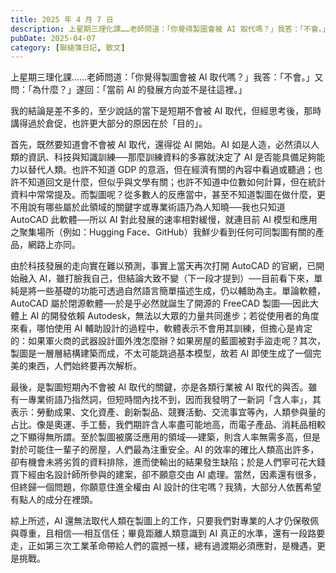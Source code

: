 ```yaml
---
title: 2025 年 4 月 7 日
description: 上星期三理化課……老師問道：「你覺得製圖會被 AI 取代嗎？」我答：「不會。」又問：「為什麼？」遂回：「當前 AI 的發展方向並不是往這裡。」我的結論是差不多的，至少說話的當下是短期不會被 AI 取代……
pubDate: 2025-04-07
category: [聯絡簿日記, 散文]
---
```


上星期三理化課……老師問道：「你覺得製圖會被 AI 取代嗎？」我答：「不會。」又問：「為什麼？」遂回：「當前 AI 的發展方向並不是往這裡。」

我的結論是差不多的，至少說話的當下是短期不會被 AI 取代，但經思考後，那時講得過於倉促，也許更大部分的原因在於「目的」。

首先，既然要知道會不會被 AI 取代，還得從 AI 開始。AI 如是人造，必然須以人類的資訊、科技與知識訓練──那麼訓練資料的多寡就決定了 AI 是否能具備足夠能力以替代人類。也許不知道 GDP 的意涵，但在經濟有關的內容中看過或聽過；也許不知道回文是什麼，但似乎與文學有關；也許不知道中位數如何計算，但在統計資料中常常提及。而製圖呢？從多數人的反應當中，甚至不知道製圖在做什麼，更不用說有哪些屬於此領域的關鍵字或專業術語乃為人知曉──我也只知道 AutoCAD 此軟體──所以 AI 對此發展的速率相對緩慢，就連目前 AI 模型和應用之聚集場所（例如：Hugging Face、GitHub）我鮮少看到任何可同製圖有關的產品，網路上亦同。

由於科技發展的走向實在難以預測，事實上當天再次打開 AutoCAD 的官網，已開始融入 AI，雖打臉我自己，但結論大致不變（下一段才提到）──目前看下來，單純是將一些基礎的功能可透過自然語言簡單描述生成，仍以輔助為主。單論軟體，AutoCAD 屬於閉源軟體──於是乎必然就誕生了開源的 FreeCAD 製圖──因此大體上 AI 的開發依賴 Autodesk，無法以大眾的力量共同進步；若從使用者的角度來看，哪怕使用 AI 輔助設計的過程中，軟體表示不會用其訓練，但擔心是肯定的：如果軍火商的武器設計圖外洩怎麼辦？如果房屋的藍圖被對手盜走呢？其次，製圖是一層層結構建築而成，不太可能跳過基本模型，故若 AI 即使生成了一個完美的東西，人們始終要再次解析。

最後，是製圖短期內不會被 AI 取代的關鍵，亦是各類行業被 AI 取代的與否。雖有一專業術語乃指然詞，但短時間內找不到，因而我發明了一新詞「含人率」，其表示：勞動成果、文化資產、創新製品、競賽活動、交流事宜等內，人類參與量的占比。像是奧運、手工藝，我們期許含人率盡可能地高，而電子產品、消耗品相較之下顯得無所謂。至於製圖被廣泛應用的領域──建築，則含人率無需多高，但是對於可能住一輩子的房屋，人們最為注重安全。AI 的效率的確比人類高出許多，卻有機會未將劣質的資料排除，進而使輸出的結果發生缺陷；於是人們寧可花大錢買下經由名設計師所參與的建案，卻不願意交由 AI 處理。當然，因素還有很多，但終歸一個問題，你願意住進全權由 AI 設計的住宅嗎？我猜，大部分人依舊希望有點人的成分在裡頭。

綜上所述，AI 還無法取代人類在製圖上的工作，只要我們對專業的人才仍保敬佩與尊重，且相信──相互信任；畢竟距離人類意識到 AI 真正的水準，還有一段路要走，正如第三次工業革命帶給人們的震撼一樣，總有過渡期必須應對，是機遇，更是挑戰。
